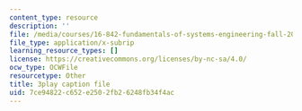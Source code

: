 ```yaml
---
content_type: resource
description: ''
file: /media/courses/16-842-fundamentals-of-systems-engineering-fall-2015/7ce94822c652e2502fb26248fb34f4ac_-63JXElqPaY.srt
file_type: application/x-subrip
learning_resource_types: []
license: https://creativecommons.org/licenses/by-nc-sa/4.0/
ocw_type: OCWFile
resourcetype: Other
title: 3play caption file
uid: 7ce94822-c652-e250-2fb2-6248fb34f4ac
---
```

